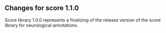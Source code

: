 ## Changes for score 1.1.0

Score library 1.0.0 represents a finalizing of the release version of the score
library for neurological annotations.

